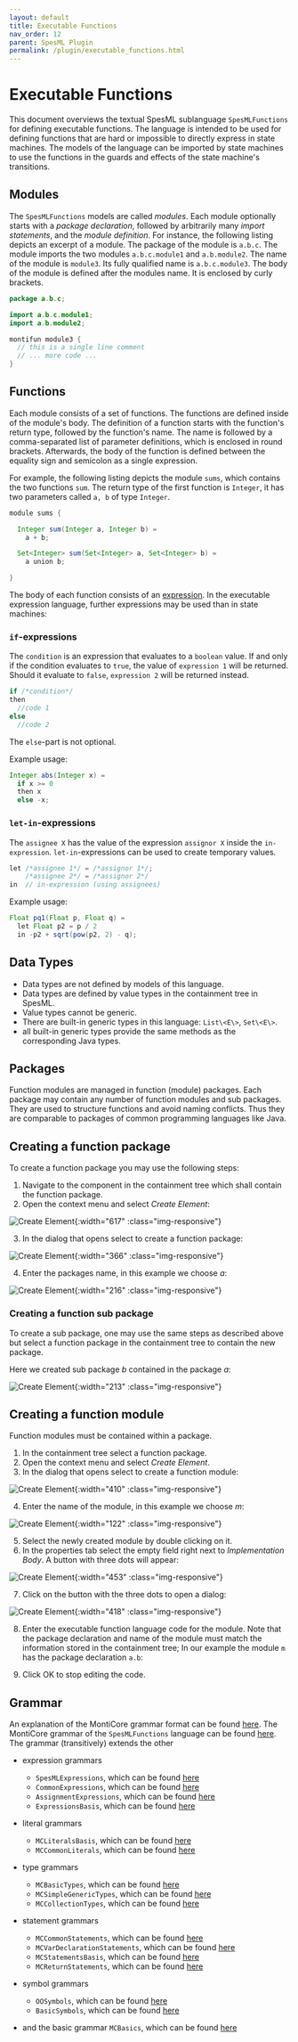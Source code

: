 ```yaml
---
layout: default
title: Executable Functions
nav_order: 12
parent: SpesML Plugin
permalink: /plugin/executable_functions.html
---
```


# Executable Functions 

This document overviews the textual SpesML sublanguage ```SpesMLFunctions``` for
defining executable functions. The language is intended to be used for defining
functions that are hard or impossible to directly express in state machines. The
models of the language can be imported by state machines to use the functions in
the guards and effects of the state machine's transitions. 

## Modules 

The ```SpesMLFunctions``` models are called _modules_. Each module optionally
starts with a _package declaration_, followed by arbitrarily many _import
statements_, and the _module definition_. For instance, the following listing
depicts an excerpt of a module. The package of the module is `a.b.c`. The module
imports the two modules `a.b.c.module1` and `a.b.module2`. The name of the
module is `module3`. Its fully qualified name is `a.b.c.module3`. The body of
the module is defined after the modules name. It is enclosed by curly brackets.

```java
package a.b.c;

import a.b.c.module1;
import a.b.module2;

montifun module3 {
  // this is a single line comment
  // ... more code ...
}
```

## Functions

Each module consists of a set of functions. The functions are defined inside of
the module's body. The definition of a function starts with the function's
return type, followed by the function's name. The name is followed by a
comma-separated list of parameter definitions, which is enclosed in round brackets.
Afterwards, the body of the function is defined between the equality sign and semicolon as a single expression. 

For example, the following listing depicts the module `sums`, which contains the
two functions `sum`. The return type of the first function is `Integer`, it has two parameters called `a, b` of type `Integer`. 
  
```java
module sums {

  Integer sum(Integer a, Integer b) =
    a + b;

  Set<Integer> sum(Set<Integer> a, Set<Integer> b) =
    a union b;

}
```

The body of each function consists of an [expression](/plugin/expressions.html).
In the executable expression language, further expressions may be used than in state machines:

### `if`-expressions

The `condition` is an expression that evaluates to a `boolean` value. If and only if the condition evaluates to `true`, the value of `expression 1` will be returned. Should it evaluate to `false`, `expression 2` will be returned instead.

```java
if /*condition*/ 
then
  //code 1
else
  //code 2
```

The `else`-part is not optional.
  
Example usage:
```java
Integer abs(Integer x) =
  if x >= 0
  then x
  else -x;
```
  
### `let-in`-expressions

The `assignee X` has the value of the expression `assignor X` inside the `in-expression`. `let-in`-expressions can be used to create temporary values.

```java
let /*assignee 1*/ = /*assignor 1*/;
    /*assignee 2*/ = /*assignor 2*/
in  // in-expression (using assignees)
```
  
Example usage:
```java 
Float pq1(Float p, Float q) =
  let Float p2 = p / 2
  in -p2 + sqrt(pow(p2, 2) - q);
```

## Data Types

- Data types are not defined by models of this language.
- Data types are defined by value types in the containment tree in SpesML. 
- Value types cannot be generic.
- There are built-in generic types in this language: `List\<E\>`, `Set\<E\>`.
- all built-in generic types provide the same methods as the corresponding Java types.

## Packages

Function modules are managed in function (module) packages. Each package may contain any number of function modules and sub packages. They are used to structure functions and avoid naming conflicts. Thus they are comparable to packages of common programming languages like Java.

## Creating a function package

To create a function package you may use the following steps:

1. Navigate to the component in the containment tree which shall contain the function package.
2. Open the context menu and select *Create Element*:

![Create Element](/images/executable_functions_language/create_element.png){:width="617" :class="img-responsive"}

3. In the dialog that opens select to create a function package:

![Create Element](/images/executable_functions_language/create_function_package.png){:width="366" :class="img-responsive"}

4. Enter the packages name, in this example we choose *a*:

![Create Element](/images/executable_functions_language/created_package.png){:width="216" :class="img-responsive"}

### Creating a function sub package

To create a sub package, one may use the same steps as described above but select a function package in the containment tree to contain the new package.

Here we created sub package *b* contained in the package *a*:

![Create Element](/images/executable_functions_language/created_sub_package.png){:width="213" :class="img-responsive"}

## Creating a function module

Function modules must be contained within a package.

1. In the containment tree select a function package.
2. Open the context menu and select *Create Element*.
3. In the dialog that opens select to create a function module:

![Create Element](/images/executable_functions_language/create_function.png){:width="410" :class="img-responsive"}

4. Enter the name of the module, in this example we choose *m*:

![Create Element](/images/executable_functions_language/created_function_module.png){:width="122" :class="img-responsive"}

5. Select the newly created module by double clicking on it.
6. In the properties tab select the empty field right next to *Implementation Body*. A button with three dots will appear:

![Create Element](/images/executable_functions_language/select_body.png){:width="453" :class="img-responsive"}

7. Click on the button with the three dots to open a dialog:

![Create Element](/images/executable_functions_language/edit_body.png){:width="418" :class="img-responsive"}

8. Enter the executable function language code for the module. Note that the package declaration and name of the module must match the information stored in the containment tree; In our example the module `m` has the package declaration `a.b`:

9. Click OK to stop editing the code.



## Grammar

An explanation of the MontiCore grammar format can be found [here](https://www.monticore.de/handbook.pdf).
The MontiCore grammar of the ```SpesMLFunctions``` language can be found [here](https://git.rwth-aachen.de/spesmlgroup/spesml/-/blob/master/04_Arbeitspakete/Tooling/prototypen/textual-languages/src/main/grammars/de/monticore/SpesMLFunctions.mc4). 
The grammar (transitively) extends the other
- expression grammars
    - ```SpesMLExpressions```, which can be found [here](https://git.rwth-aachen.de/spesmlgroup/spesml/-/blob/master/04_Arbeitspakete/Tooling/prototypen/textual-languages/src/main/grammars/de/monticore/SpesMLExpressions.mc4)
    - ```CommonExpressions```, which can be found [here](https://github.com/MontiCore/monticore/blob/dev/monticore-grammar/src/main/grammars/de/monticore/expressions/CommonExpressions.mc4)
    - ```AssignmentExpressions```, which can be found [here](https://github.com/MontiCore/monticore/blob/dev/monticore-grammar/src/main/grammars/de/monticore/expressions/AssignmentExpressions.mc4)
    - ```ExpressionsBasis```, which can be found [here](https://github.com/MontiCore/monticore/blob/dev/monticore-grammar/src/main/grammars/de/monticore/expressions/ExpressionsBasis.mc4)
- literal grammars
    - ```MCLiteralsBasis```, which can be found [here](https://github.com/MontiCore/monticore/blob/dev/monticore-grammar/src/main/grammars/de/monticore/literals/MCLiteralsBasis.mc4)
    - ```MCCommonLiterals```, which can be found [here](https://github.com/MontiCore/monticore/blob/dev/monticore-grammar/src/main/grammars/de/monticore/literals/MCCommonLiterals.mc4)

- type grammars
    - ```MCBasicTypes```, which can be found [here](https://github.com/MontiCore/monticore/blob/dev/monticore-grammar/src/main/grammars/de/monticore/types/MCBasicTypes.mc4)
    - ```MCSimpleGenericTypes```, which can be found [here](https://github.com/MontiCore/monticore/blob/dev/monticore-grammar/src/main/grammars/de/monticore/types/MCSimpleGenericTypes.mc4)
    - ```MCCollectionTypes```, which can be found [here](https://github.com/MontiCore/monticore/blob/dev/monticore-grammar/src/main/grammars/de/monticore/types/MCCollectionTypes.mc4)

- statement grammars
    - ```MCCommonStatements```, which can be found [here](https://github.com/MontiCore/monticore/blob/dev/monticore-grammar/src/main/grammars/de/monticore/statements/MCCommonStatements.mc4)
    - ```MCVarDeclarationStatements```, which can be found [here](https://github.com/MontiCore/monticore/blob/dev/monticore-grammar/src/main/grammars/de/monticore/statements/MCVarDeclarationStatements.mc4)
    - ```MCStatementsBasis```, which can be found [here](https://github.com/MontiCore/monticore/blob/dev/monticore-grammar/src/main/grammars/de/monticore/statements/MCStatementsBasis.mc4)
    - ```MCReturnStatements```, which can be found [here](https://github.com/MontiCore/monticore/blob/dev/monticore-grammar/src/main/grammars/de/monticore/statements/MCReturnStatements.mc4)
- symbol grammars 
    - ```OOSymbols```, which can be found [here](https://github.com/MontiCore/monticore/blob/dev/monticore-grammar/src/main/grammars/de/monticore/symbols/OOSymbols.mc4)
   - ```BasicSymbols```, which can be found [here](https://github.com/MontiCore/monticore/blob/dev/monticore-grammar/src/main/grammars/de/monticore/symbols/BasicSymbols.mc4)
- and the basic grammar ```MCBasics```, which can be found [here](https://github.com/MontiCore/monticore/blob/dev/monticore-grammar/src/main/grammars/de/monticore/MCBasics.mc4)

